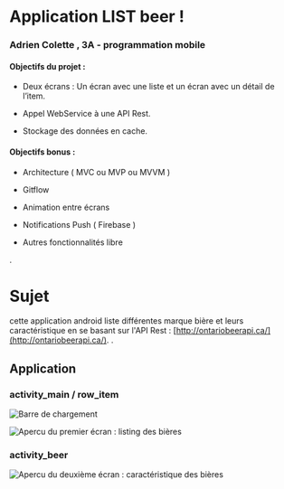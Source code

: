 # Application LIST beer !

### Adrien Colette , 3A - programmation mobile
#### Objectifs du projet : 
-   Deux écrans : Un écran avec une liste et un écran avec un détail de l’item.
    
-   Appel WebService à une API Rest.
    
-   Stockage des données en cache.
#### Objectifs bonus : 
-   Architecture ( MVC ou MVP ou MVVM ) 
    
-   Gitflow 
    
-   Animation entre écrans
    
-   Notifications Push ( Firebase )
    
-   Autres fonctionnalités libre

.

# Sujet

cette application android liste différentes marque bière et leurs caractéristique en se basant sur l'API Rest : [http://ontariobeerapi.ca/](http://ontariobeerapi.ca/).
.

## Application

### activity_main / row_item

![Barre de chargement](https://picasaweb.google.com/107809482350128997892/6676438931056307681#6676438929448457586 "progressBar")


![Apercu du premier écran : listing des bières](https://picasaweb.google.com/107809482350128997892/6676439309240537809#6676439311924572818 "ActivityMain")

### activity_beer

![Apercu du deuxième écran : caractéristique des bières](https://picasaweb.google.com/107809482350128997892/6676440474770017537#6676440476279433154 "ActivityBeer")


